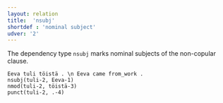 ```yaml
---
layout: relation
title:  'nsubj'
shortdef : 'nominal subject'
udver: '2'
---
```


The dependency type `nsubj` marks nominal subjects of the non-copular
clause.

<!-- For thorough discussion of different types of subjects in
Finnish, see Section [subj-obj](#sec-subj-obj).-->

<!-- fname:nsubj_basic.pdf -->
~~~ sdparse
Eeva tuli töistä . \n Eeva came from_work .
nsubj(tuli-2, Eeva-1)
nmod(tuli-2, töistä-3)
punct(tuli-2, .-4)
~~~

<!-- Interlanguage links updated Po 11. listopadu 2024, 20:11:07 CET -->
